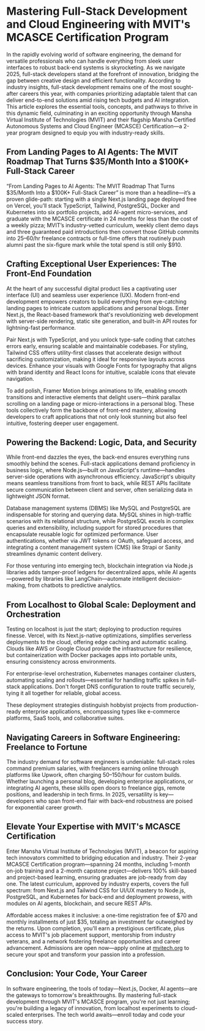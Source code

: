 # Mastering Full-Stack Development and Cloud Engineering with MVIT's MCASCE Certification Program

In the rapidly evolving world of software engineering, the demand for versatile professionals who can handle everything from sleek user interfaces to robust back-end systems is skyrocketing. As we navigate 2025, full-stack developers stand at the forefront of innovation, bridging the gap between creative design and efficient functionality. According to industry insights, full-stack development remains one of the most sought-after careers this year, with companies prioritizing adaptable talent that can deliver end-to-end solutions amid rising tech budgets and AI integration. This article explores the essential tools, concepts, and pathways to thrive in this dynamic field, culminating in an exciting opportunity through Mansha Virtual Institute of Technologies (MVIT) and their flagship Mansha Certified Autonomous Systems and Cloud Engineer (MCASCE) Certification—a 2-year program designed to equip you with industry-ready skills.

## From Landing Pages to AI Agents: The MVIT Roadmap That Turns $35/Month Into a $100K+ Full-Stack Career
“From Landing Pages to AI Agents: The MVIT Roadmap That Turns $35/Month Into a $100K+ Full-Stack Career” is more than a headline—it’s a proven glide-path: starting with a single Next.js landing page deployed free on Vercel, you’ll stack TypeScript, Tailwind, PostgreSQL, Docker and Kubernetes into six portfolio projects, add AI-agent micro-services, and graduate with the MCASCE certificate in 24 months for less than the cost of a weekly pizza; MVIT’s industry-vetted curriculum, weekly client demo days and three guaranteed paid introductions then convert those GitHub commits into $25–$60/hr freelance contracts or full-time offers that routinely push alumni past the six-figure mark while the total spend is still only $910.

## Crafting Exceptional User Experiences: The Front-End Foundation

At the heart of any successful digital product lies a captivating user interface (UI) and seamless user experience (UX). Modern front-end development empowers creators to build everything from eye-catching landing pages to intricate custom applications and personal blogs. Enter Next.js, the React-based framework that's revolutionizing web development with server-side rendering, static site generation, and built-in API routes for lightning-fast performance.

Pair Next.js with TypeScript, and you unlock type-safe coding that catches errors early, ensuring scalable and maintainable codebases. For styling, Tailwind CSS offers utility-first classes that accelerate design without sacrificing customization, making it ideal for responsive layouts across devices. Enhance your visuals with Google Fonts for typography that aligns with brand identity and React Icons for intuitive, scalable icons that elevate navigation.

To add polish, Framer Motion brings animations to life, enabling smooth transitions and interactive elements that delight users—think parallax scrolling on a landing page or micro-interactions in a personal blog. These tools collectively form the backbone of front-end mastery, allowing developers to craft applications that not only look stunning but also feel intuitive, fostering deeper user engagement.

## Powering the Backend: Logic, Data, and Security

While front-end dazzles the eyes, the back-end ensures everything runs smoothly behind the scenes. Full-stack applications demand proficiency in business logic, where Node.js—built on JavaScript's runtime—handles server-side operations with asynchronous efficiency. JavaScript's ubiquity means seamless transitions from front to back, while REST APIs facilitate secure communication between client and server, often serializing data in lightweight JSON format.

Database management systems (DBMS) like MySQL and PostgreSQL are indispensable for storing and querying data. MySQL shines in high-traffic scenarios with its relational structure, while PostgreSQL excels in complex queries and extensibility, including support for stored procedures that encapsulate reusable logic for optimized performance. User authentications, whether via JWT tokens or OAuth, safeguard access, and integrating a content management system (CMS) like Strapi or Sanity streamlines dynamic content delivery.

For those venturing into emerging tech, blockchain integration via Node.js libraries adds tamper-proof ledgers for decentralized apps, while AI agents—powered by libraries like LangChain—automate intelligent decision-making, from chatbots to predictive analytics.

## From Localhost to Global Scale: Deployment and Orchestration

Testing on localhost is just the start; deploying to production requires finesse. Vercel, with its Next.js-native optimizations, simplifies serverless deployments to the cloud, offering edge caching and automatic scaling. Clouds like AWS or Google Cloud provide the infrastructure for resilience, but containerization with Docker packages apps into portable units, ensuring consistency across environments.

For enterprise-level orchestration, Kubernetes manages container clusters, automating scaling and rollouts—essential for handling traffic spikes in full-stack applications. Don't forget DNS configuration to route traffic securely, tying it all together for reliable, global access.

These deployment strategies distinguish hobbyist projects from production-ready enterprise applications, encompassing types like e-commerce platforms, SaaS tools, and collaborative suites.

## Navigating Careers in Software Engineering: Freelance to Fortune

The industry demand for software engineers is undeniable: full-stack roles command premium salaries, with freelancers earning online through platforms like Upwork, often charging $50–$150/hour for custom builds. Whether launching a personal blog, developing enterprise applications, or integrating AI agents, these skills open doors to freelance gigs, remote positions, and leadership in tech firms. In 2025, versatility is key—developers who span front-end flair with back-end robustness are poised for exponential career growth.

## Elevate Your Expertise with MVIT's MCASCE Certification

Enter Mansha Virtual Institute of Technologies (MVIT), a beacon for aspiring tech innovators committed to bridging education and industry. Their 2-year MCASCE Certification program—spanning 24 months, including 1-month on-job training and a 2-month capstone project—delivers 100% skill-based and project-based learning, ensuring graduates are job-ready from day one. The latest curriculum, approved by industry experts, covers the full spectrum: from Next.js and Tailwind CSS for UI/UX mastery to Node.js, PostgreSQL, and Kubernetes for back-end and deployment prowess, with modules on AI agents, blockchain, and secure REST APIs.

Affordable access makes it inclusive: a one-time registration fee of $70 and monthly installments of just $35, totaling an investment far outweighed by the returns. Upon completion, you'll earn a prestigious certificate, plus access to MVIT's job placement support, mentorship from industry veterans, and a network fostering freelance opportunities and career advancement. Admissions are open now—apply online at [mvitech.org](https://mvitech.org) to secure your spot and transform your passion into a profession.

## Conclusion: Your Code, Your Career

In software engineering, the tools of today—Next.js, Docker, AI agents—are the gateways to tomorrow's breakthroughs. By mastering full-stack development through MVIT's MCASCE program, you're not just learning; you're building a legacy of innovation, from localhost experiments to cloud-scaled enterprises. The tech world awaits—enroll today and code your success story.
